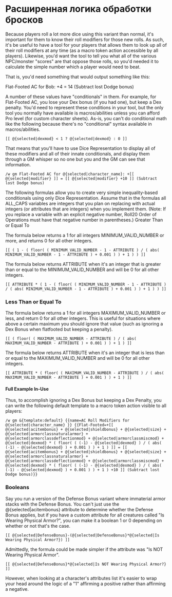 # Расширенная логика обработки бросков

Because players roll a lot more dice using this variant than normal, it's important for them to know their roll modifiers for those new rolls. As such, it's be useful to have a tool for your players that allows them to look up all of their roll modifiers at any time (as a macro token action accessible by all players). Likewise, you'd want the tool to tell you what all of the various NPC/monster "scores" are that oppose those rolls, so you'd needed it to calculate the simple number which a player would need to beat.

That is, you'd need something that would output something like this:

Flat-Footed AC for Bob: +4 = 14 (Subtract lost Dodge bonus)

A number of these values have "conditionals" in them. For example, for Flat-Footed AC, you lose your Dex bonus (if you had one), but keep a Dex penalty. You'd need to represent these conditions in your tool, but the only tool you normally have available is macros/abilities unless you can afford Pro level (for custom character sheets). As-is, you can't do conditional math like the following because there's no "conditional" syntax available in macros/abilities.

```
[[ @{selected|dexmod} < 1 ? @{selected|dexmod} : 0 ]]
```

That means that you'll have to use Dice Representation to display all of these modifiers and all of their innate conditionals, and display them through a GM whisper so no one but you and the GM can see that information.

```
/w gm Flat-Footed AC for @{selected|character_name}: +[[ @{selected|modifier} ]] = [[ @{selected|modifier} +10 ]] (Subtract lost Dodge bonus)
```

The following formulas allow you to create very simple inequality-based conditionals using only Dice Representation. Assume that in the formulas all ALL\_CAPS variables are integers that you plan on replacing with actual integers (or attributes that are integers) when you implement them. (Note: If you replace a variable with an explicit negative number, Roll20 Order of Operations must have that negative number in parentheses.) Greater Than or Equal To

The formula below returns a 1 for all integers MINIMUM\_VALID\_NUMBER or more, and returns 0 for all other integers.

```
[[ ( 1 - ( floor( ( MINIMUM_VALID_NUMBER - 1 - ATTRIBUTE ) / ( abs( MINIMUM_VALID_NUMBER - 1 - ATTRIBUTE ) + 0.001 ) ) + 1 ) ) ]]
```

The formula below returns ATTRIBUTE when it's an integer that is greater than or equal to the MINIMUM\_VALID\_NUMBER and will be 0 for all other integers.

```
[[ ATTRIBUTE * ( 1 - ( floor( ( MINIMUM_VALID_NUMBER - 1 - ATTRIBUTE ) / ( abs( MINIMUM_VALID_NUMBER - 1 - ATTRIBUTE ) + 0.001 ) ) + 1 ) ) ]]
```

### Less Than or Equal To

The formula below returns a 1 for all integers MAXIMUM\_VALID\_NUMBER or less, and return 0 for all other integers. This is useful for situations where above a certain maximum you should ignore that value (such as ignoring a Dex Bonus when flatfooted but keeping a penalty).

```
[[ ( floor( ( MAXIMUM_VALID_NUMBER - ATTRIBUTE ) / ( abs( MAXIMUM_VALID_NUMBER - ATTRIBUTE ) + 0.001 ) ) + 1 ) ]]
```

The formula below returns ATTRIBUTE when it's an integer that is less than or equal to the MAXIMUM\_VALID\_NUMBER and will be 0 for all other integers.

```
[[ ATTRIBUTE * ( floor( ( MAXIMUM_VALID_NUMBER - ATTRIBUTE ) / ( abs( MAXIMUM_VALID_NUMBER - ATTRIBUTE ) + 0.001 ) ) + 1 ) ]]
```

#### Full Example In-Use

Thus, to accomplish ignoring a Dex Bonus but keeping a Dex Penalty, you can write the following default template to a macro token action visible to all players:

```
/w gm &{template:default} {{name=AC Roll Modifiers for @{selected|character_name} }} {{Flat-Footed=+[[ @{selected|acitembonus} + @{selected|shieldbonus} + @{selected|size} + @{selected|armorclassnaturalarmor} + @{selected|armorclassdeflectionmod} + @{selected|armorclassmiscmod} + @{selected|dexmod} * ( floor( ( (-1) - @{selected|dexmod} ) / ( abs( (-1) - @{selected|dexmod} ) + 0.001 ) ) + 1 ) ]] = [[ @{selected|acitembonus} + @{selected|shieldbonus} + @{selected|size} + @{selected|armorclassnaturalarmor} + @{selected|armorclassdeflectionmod} + @{selected|armorclassmiscmod} + @{selected|dexmod} * ( floor( ( (-1) - @{selected|dexmod} ) / ( abs( (-1) - @{selected|dexmod} ) + 0.001 ) ) + 1 ) +10 ]] (Subtract lost Dodge bonus)}}
```

### Booleans

Say you run a version of the Defense Bonus variant where immaterial armor stacks with the Defense Bonus. You can't just use the @{selected|acitembonus} attribute to determine whether the Defense Bonus applies, but if you have a custom attribute for all creatures called "Is Wearing Physical Armor?", you can make it a boolean 1 or 0 depending on whether or not that's the case.

```
[[ @{selected|DefenseBonus}-(@{selected|DefenseBonus}*@{selected|Is Wearing Physical Armor?}) ]]
```

Admittedly, the formula could be made simpler if the attribute was "Is NOT Wearing Physical Armor".

```
[[ @{selected|DefenseBonus}*@{selected|Is NOT Wearing Physical Armor?} ]]
```

However, when looking at a character's attributes list it's easier to wrap your head around the logic of a "1" affirming a positive rather than affirming a negative.

